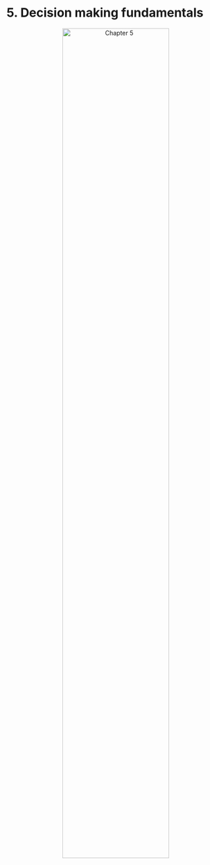# 5. Decision making fundamentals

<div style="text-align: center;">
  <img src="./images/choice-select-decide-decision.jpg" alt="Chapter 5" width="70%">
</div>
